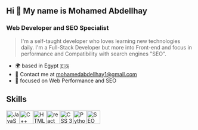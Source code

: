 
## Hi 👋 My name is **Mohamed Abdellhay**
### Web Developer and SEO Specialist

>I'm a self-taught developer who loves learning new technologies daily. I'm a Full-Stack Developer but more into Front-end and focus in performance and Compatibility with search engines "SEO".

+ 🌍  based in Egypt :egypt:
+ 📧 Contact me at [mohamedabdellhay1@gmail.com](mailto:mohamedabdellhay1@gmail.com)
+ 🧠 focused on Web Performance and SEO

## Skills
<div style="display: flex;">
  <a href="https://developer.mozilla.org/en-US/docs/Web/JavaScript" target="_blank"><img src="https://raw.githubusercontent.com/danielcranney/readme-generator/main/public/icons/skills/javascript-colored.svg" width="36" alt="JavaScript"></a>
  <img src="https://stritymo.sirv.com/github/ISO_C%2B%2B_Logo.svg" width="36" alt="C++">
  <img src="https://raw.githubusercontent.com/danielcranney/readme-generator/main/public/icons/skills/html5-colored.svg" width="36" alt="HTML 5">
  <img src="https://raw.githubusercontent.com/danielcranney/readme-generator/main/public/icons/skills/react-colored.svg" width="36" alt="react">
  <img src="https://raw.githubusercontent.com/danielcranney/readme-generator/main/public/icons/skills/css3-colored.svg" width="36" alt="CSS 3">
  <img src="https://raw.githubusercontent.com/danielcranney/readme-generator/main/public/icons/skills/python-colored.svg" width="36" alt="Python">
  <img src="https://stritymo.sirv.com/github/SEO%20three.png" width="36" alt="SEO">
</div>

<!--
**mohamedabdellhay/mohamedabdellhay** is a ✨ _special_ ✨ repository because its `README.md` (this file) appears on your GitHub profile.

Here are some ideas to get you started:

- 🔭 I’m currently working on ...
- 🌱 I’m currently learning ...
- 👯 I’m looking to collaborate on ...
- 🤔 I’m looking for help with ...
- 💬 Ask me about ...
- 📫 How to reach me: ...
- 😄 Pronouns: ...
- ⚡ Fun fact: ...
-->
